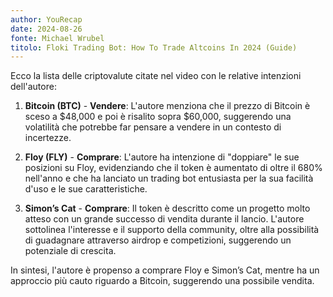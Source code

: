 ```yaml
---
author: YouRecap
date: 2024-08-26
fonte: Michael Wrubel
titolo: Floki Trading Bot: How To Trade Altcoins In 2024 (Guide)
---
```


Ecco la lista delle criptovalute citate nel video con le relative intenzioni dell'autore:

1. **Bitcoin (BTC)** - **Vendere**: L'autore menziona che il prezzo di Bitcoin è sceso a $48,000 e poi è risalito sopra $60,000, suggerendo una volatilità che potrebbe far pensare a vendere in un contesto di incertezze.

2. **Floy (FLY)** - **Comprare**: L'autore ha intenzione di "doppiare" le sue posizioni su Floy, evidenziando che il token è aumentato di oltre il 680% nell'anno e che ha lanciato un trading bot entusiasta per la sua facilità d'uso e le sue caratteristiche.

3. **Simon’s Cat** - **Comprare**: Il token è descritto come un progetto molto atteso con un grande successo di vendita durante il lancio. L'autore sottolinea l'interesse e il supporto della community, oltre alla possibilità di guadagnare attraverso airdrop e competizioni, suggerendo un potenziale di crescita.

In sintesi, l'autore è propenso a comprare Floy e Simon’s Cat, mentre ha un approccio più cauto riguardo a Bitcoin, suggerendo una possibile vendita.
